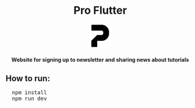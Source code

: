 <h1 align="center">Pro Flutter</h1>
<div align="center"><a target="_blank" href=""><img height="64px" style="max-width: 100%" src="https://github.com/btkFishu/Pro-Flutter/blob/master/src/images/favicon/favicon-96x96.png"></a></div>
<h4 align="center">Website for signing up to newsletter and sharing news about tutorials</h4>

<h2>How to run:</h2>
  <pre>
  npm install
  npm run dev
  </pre>
